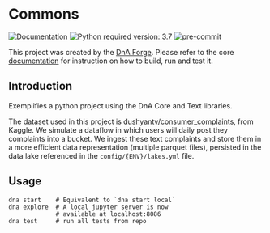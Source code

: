 # Commons
[![Documentation](https://img.shields.io/badge/docs-0.0.8-orange.svg?style=flat-square)](http://storage.googleapis.com/dna-core/index.html)
[![Python required version: 3.7](https://img.shields.io/badge/python-3.7-blue.svg?style=flat-square)](https://www.python.org/downloads/release/python-370)
[![pre-commit](https://img.shields.io/badge/pre--commit-enabled-brightgreen?logo=pre-commit&logoColor=white)](https://github.com/pre-commit/pre-commit)

This project was created by the [DnA Forge](https://gitlab.dextra.com.br/dna/forge).
Please refer to the core [documentation](https://docs-dna-core.dextra.com.br/)
for instruction on how to build, run and test it.

## Introduction

Exemplifies a python project using the DnA Core and Text libraries.

The dataset used in this project is
[dushyantv/consumer_complaints](https://www.kaggle.com/dushyantv/consumer_complaints),
from Kaggle. We simulate a dataflow in which users will daily post they complaints into
a bucket. We ingest these text complaints and store them in a more
efficient data representation (multiple parquet files), persisted in
the data lake referenced in the `config/{ENV}/lakes.yml` file.

## Usage
```shell
dna start    # Equivalent to `dna start local`
dna explore  # A local jupyter server is now
             # available at localhost:8086
dna test     # run all tests from repo
```
